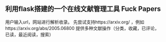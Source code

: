 ## 利用flask搭建的一个在线文献管理工具 Fuck Papers
用户输入url，网站进行解析收录。
先尝试支持https://arxiv.org/ ，例如https://arxiv.org/abs/2005.06800
提供多种文献操作（分类，收藏，已评论，已读，最近阅读，搜索）
